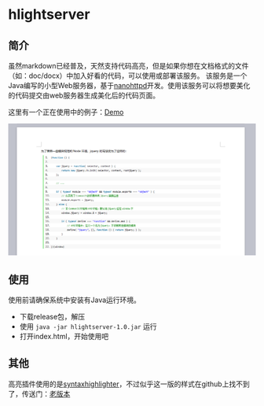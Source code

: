 # hlightserver
## 简介
虽然markdown已经普及，天然支持代码高亮，但是如果你想在文档格式的文件（如：doc/docx）中加入好看的代码，可以使用或部署该服务。
该服务是一个Java编写的小型Web服务器，基于[nanohttpd](https://github.com/NanoHttpd/nanohttpd)开发。使用该服务可以将想要美化的代码提交由web服务器生成美化后的代码页面。   

这里有一个正在使用中的例子：[Demo](https://nekolr.com/SyntaxHighlighter/)   

![hlight](https://github.com/nekolr/hlightserver/blob/master/preview.png)
## 使用
使用前请确保系统中安装有Java运行环境。

- 下载release包，解压
- 使用 `java -jar hlightserver-1.0.jar` 运行
- 打开index.html，开始使用吧
## 其他
高亮插件使用的是[syntaxhighlighter](https://github.com/syntaxhighlighter/syntaxhighlighter)，不过似乎这一版的样式在github上找不到了，传送门：[老版本](https://code.google.com/archive/p/syntaxhighlighter/)

